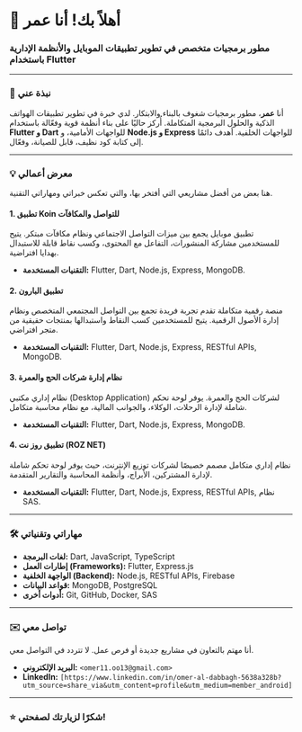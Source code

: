 # 👋 أهلاً بك! أنا عمر
### مطور برمجيات متخصص في تطوير تطبيقات الموبايل والأنظمة الإدارية باستخدام Flutter

---

### 🚀 نبذة عني
أنا **عمر**، مطور برمجيات شغوف بالبناء والابتكار. لدي خبرة في تطوير تطبيقات الهواتف الذكية والحلول البرمجية المتكاملة. أُركز حاليًا على بناء أنظمة قوية وفعّالة باستخدام **Flutter و Dart** للواجهات الأمامية، و **Node.js و Express** للواجهات الخلفية. أهدف دائمًا إلى كتابة كود نظيف، قابل للصيانة، وفعّال.

---

### 💡 معرض أعمالي
هنا بعض من أفضل مشاريعي التي أفتخر بها، والتي تعكس خبراتي ومهاراتي التقنية.

#### 1. تطبيق Koin للتواصل والمكافآت
تطبيق موبايل يجمع بين ميزات التواصل الاجتماعي ونظام مكافآت مبتكر. يتيح للمستخدمين مشاركة المنشورات، التفاعل مع المحتوى، وكسب نقاط قابلة للاستبدال بهدايا افتراضية.
* **التقنيات المستخدمة:** Flutter, Dart, Node.js, Express, MongoDB.

#### 2. تطبيق البارون
منصة رقمية متكاملة تقدم تجربة فريدة تجمع بين التواصل المجتمعي المتخصص ونظام إدارة الأصول الرقمية. يتيح للمستخدمين كسب النقاط واستبدالها بمنتجات حقيقية من متجر افتراضي.
* **التقنيات المستخدمة:** Flutter, Dart, Node.js, Express, RESTful APIs, MongoDB.

#### 3. نظام إدارة شركات الحج والعمرة
نظام إداري مكتبي (Desktop Application) لشركات الحج والعمرة. يوفر لوحة تحكم شاملة لإدارة الرحلات، الوكلاء، والجوانب المالية، مع نظام محاسبة متكامل.
* **التقنيات المستخدمة:** Flutter, Dart, Node.js, Express, MongoDB.

#### 4. تطبيق روز نت (ROZ NET)
نظام إداري متكامل مصمم خصيصًا لشركات توزيع الإنترنت، حيث يوفر لوحة تحكم شاملة لإدارة المشتركين، الأبراج، وأنظمة المحاسبة والتقارير المتقدمة.
* **التقنيات المستخدمة:** Flutter, Dart, Node.js, Express, RESTful APIs, نظام SAS.

---

### 🛠️ مهاراتي وتقنياتي
* **لغات البرمجة:** Dart, JavaScript, TypeScript
* **إطارات العمل (Frameworks):** Flutter, Express.js
* **الواجهة الخلفية (Backend):** Node.js, RESTful APIs, Firebase
* **قواعد البيانات:** MongoDB, PostgreSQL
* **أدوات أخرى:** Git, GitHub, Docker, SAS

---

### ✉️ تواصل معي
أنا مهتم بالتعاون في مشاريع جديدة أو فرص عمل. لا تتردد في التواصل معي.
* **البريد الإلكتروني:** `<omer11.oo13@gmail.com>`
* **LinkedIn:** `[https://www.linkedin.com/in/omer-al-dabbagh-5638a328b?utm_source=share_via&utm_content=profile&utm_medium=member_android]`


---

### ⭐ شكرًا لزيارتك لصفحتي!
